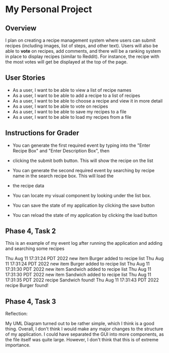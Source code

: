 # My Personal Project

## Overview

I plan on creating a recipe management system where users can submit recipes (including images, list of steps, and
other text). Users will also be able to **vote** on recipes, add comments, and there will be a ranking system in place 
to display recipes (similar to Reddit). For instance, the recipe with the most votes will get be displayed at the top of
the page.

## User Stories

- As a user, I want to be able to view a list of recipe names
- As a user, I want to be able to add a recipe to a list of recipes
- As a user, I want to be able to choose a recipe and view it in more detail
- As a user, I want to be able to vote on recipes
- As a user, I want to be able to save my recipes to a file
- As a user, I want to be able to load my recipes from a file

## Instructions for Grader

- You can generate the first required event by typing into the "Enter Recipe Box" and "Enter Description Box", then 
- clicking the submit both button. This will show the recipe on the list

- You can generate the second required event by searching by recipe name in the search recipe box. This will load the
- the recipe data 

- You can locate my visual component by looking under the list box.
- You can save the state of my application by clicking the save button
- You can reload the state of my application by clicking the load button

## Phase 4, Task 2

This is an example of my event log after running the application and adding and searching some recipes

Thu Aug 11 17:31:24 PDT 2022
new item Burger added to recipe list
Thu Aug 11 17:31:24 PDT 2022
new item Burger added to recipe list
Thu Aug 11 17:31:30 PDT 2022
new item Sandwich added to recipe list
Thu Aug 11 17:31:30 PDT 2022
new item Sandwich added to recipe list
Thu Aug 11 17:31:35 PDT 2022
recipe Sandwich found!
Thu Aug 11 17:31:43 PDT 2022
recipe Burger found!

## Phase 4, Task 3

Reflection:

My UML Diagram turned out to be rather simple, which I think is a good thing. Overall, I don't think I would make any major
changes to the structure of my application. I could have separated the GUI into more components, as the file itself
was quite large. However, I don't think that this is of extreme importance.

